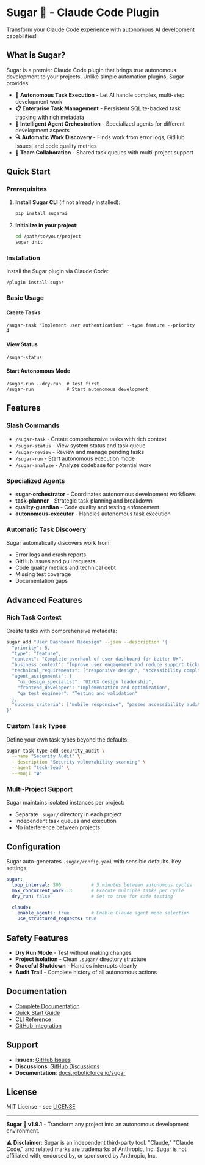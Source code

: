 # Sugar 🍰 - Claude Code Plugin

Transform your Claude Code experience with autonomous AI development capabilities!

## What is Sugar?

Sugar is a premier Claude Code plugin that brings true autonomous development to your projects. Unlike simple automation plugins, Sugar provides:

- **🤖 Autonomous Task Execution** - Let AI handle complex, multi-step development work
- **📋 Enterprise Task Management** - Persistent SQLite-backed task tracking with rich metadata
- **🎯 Intelligent Agent Orchestration** - Specialized agents for different development aspects
- **🔍 Automatic Work Discovery** - Finds work from error logs, GitHub issues, and code quality metrics
- **👥 Team Collaboration** - Shared task queues with multi-project support

## Quick Start

### Prerequisites

1. **Install Sugar CLI** (if not already installed):
   ```bash
   pip install sugarai
   ```

2. **Initialize in your project**:
   ```bash
   cd /path/to/your/project
   sugar init
   ```

### Installation

Install the Sugar plugin via Claude Code:

```
/plugin install sugar
```

### Basic Usage

#### Create Tasks
```
/sugar-task "Implement user authentication" --type feature --priority 4
```

#### View Status
```
/sugar-status
```

#### Start Autonomous Mode
```
/sugar-run --dry-run  # Test first
/sugar-run            # Start autonomous development
```

## Features

### Slash Commands

- `/sugar-task` - Create comprehensive tasks with rich context
- `/sugar-status` - View system status and task queue
- `/sugar-review` - Review and manage pending tasks
- `/sugar-run` - Start autonomous execution mode
- `/sugar-analyze` - Analyze codebase for potential work

### Specialized Agents

- **sugar-orchestrator** - Coordinates autonomous development workflows
- **task-planner** - Strategic task planning and breakdown
- **quality-guardian** - Code quality and testing enforcement
- **autonomous-executor** - Handles autonomous task execution

### Automatic Task Discovery

Sugar automatically discovers work from:
- Error logs and crash reports
- GitHub issues and pull requests
- Code quality metrics and technical debt
- Missing test coverage
- Documentation gaps

## Advanced Features

### Rich Task Context

Create tasks with comprehensive metadata:

```bash
sugar add "User Dashboard Redesign" --json --description '{
  "priority": 5,
  "type": "feature",
  "context": "Complete overhaul of user dashboard for better UX",
  "business_context": "Improve user engagement and reduce support tickets",
  "technical_requirements": ["responsive design", "accessibility compliance"],
  "agent_assignments": {
    "ux_design_specialist": "UI/UX design leadership",
    "frontend_developer": "Implementation and optimization",
    "qa_test_engineer": "Testing and validation"
  },
  "success_criteria": ["mobile responsive", "passes accessibility audit"]
}'
```

### Custom Task Types

Define your own task types beyond the defaults:

```bash
sugar task-type add security_audit \
  --name "Security Audit" \
  --description "Security vulnerability scanning" \
  --agent "tech-lead" \
  --emoji "🔒"
```

### Multi-Project Support

Sugar maintains isolated instances per project:
- Separate `.sugar/` directory in each project
- Independent task queues and execution
- No interference between projects

## Configuration

Sugar auto-generates `.sugar/config.yaml` with sensible defaults. Key settings:

```yaml
sugar:
  loop_interval: 300           # 5 minutes between autonomous cycles
  max_concurrent_work: 3       # Execute multiple tasks per cycle
  dry_run: false               # Set to true for safe testing

  claude:
    enable_agents: true        # Enable Claude agent mode selection
    use_structured_requests: true
```

## Safety Features

- **Dry Run Mode** - Test without making changes
- **Project Isolation** - Clean `.sugar/` directory structure
- **Graceful Shutdown** - Handles interrupts cleanly
- **Audit Trail** - Complete history of all autonomous actions

## Documentation

- [Complete Documentation](https://github.com/cdnsteve/sugar/tree/main/docs)
- [Quick Start Guide](https://github.com/cdnsteve/sugar/blob/main/docs/user/quick-start.md)
- [CLI Reference](https://github.com/cdnsteve/sugar/blob/main/docs/user/cli-reference.md)
- [GitHub Integration](https://github.com/cdnsteve/sugar/blob/main/docs/user/github-integration.md)

## Support

- **Issues**: [GitHub Issues](https://github.com/cdnsteve/sugar/issues)
- **Discussions**: [GitHub Discussions](https://github.com/cdnsteve/sugar/discussions)
- **Documentation**: [docs.roboticforce.io/sugar](https://docs.roboticforce.io/sugar)

## License

MIT License - see [LICENSE](https://github.com/cdnsteve/sugar/blob/main/LICENSE)

---

**Sugar 🍰 v1.9.1** - Transform any project into an autonomous development environment.

⚠️ **Disclaimer**: Sugar is an independent third-party tool. "Claude," "Claude Code," and related marks are trademarks of Anthropic, Inc. Sugar is not affiliated with, endorsed by, or sponsored by Anthropic, Inc.
